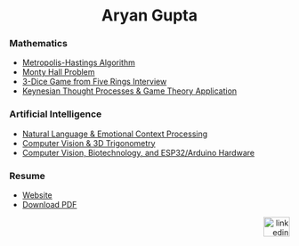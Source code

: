 <h1 align="center">Aryan Gupta</h1>

<h3 align="left">Mathematics</h3>

- [Metropolis-Hastings Algorithm](https://github.com/aryan-cs/metro-hast)
- [Monty Hall Problem](https://github.com/aryan-cs/monty-hall/blob/master/monty_python.ipynb)
- [3-Dice Game from Five Rings Interview](https://github.com/aryan-cs/five-rings-interview/blob/master/five_rings_interview.ipynb)
- [Keynesian Thought Processes & Game Theory Application](https://github.com/aryan-cs/keynesian-thinking/blob/master/keynesian_thinking.ipynb)

<h3 align="left">Artificial Intelligence</h3>

- [Natural Language & Emotional Context Processing](https://github.com/aryan-cs/ren)
- [Computer Vision & 3D Trigonometry](https://github.com/aryan-cs/hand-e)
- [Computer Vision, Biotechnology, and ESP32/Arduino Hardware](https://github.com/aryan-cs/project-plastic)

<h3 align="left">Resume</h3>

- [Website](https://aryan-cs.github.io/)
- [Download PDF](https://github.com/aryan-cs/aryan-cs/blob/master/resume.pdf)

<div align="right">
  <a href="https://www.linkedin.com/in/aryan-g/" target="_blank">
    <img src="https://raw.githubusercontent.com/maurodesouza/profile-readme-generator/master/src/assets/icons/social/linkedin/default.svg" width="47" height="35" alt="linkedin logo" />
  </a>
</div>
